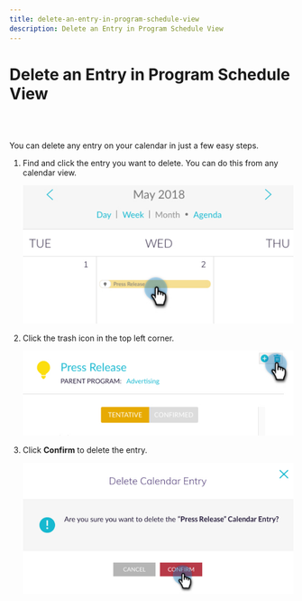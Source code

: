 ```yaml
---
title: delete-an-entry-in-program-schedule-view
description: Delete an Entry in Program Schedule View
---
```


# Delete an Entry in Program Schedule View

<br>&nbsp;

You can delete any entry on your calendar in just a few easy steps.

1. Find and click the entry you want to delete. You can do this from any calendar view.

   ![Image One](/help/sky/assets/program-schedule-view/delete-an-entry-in-program-schedule-view/delete-an-entry-in-program-schedule-view-1.png)

1. Click the trash icon in the top left corner.

   ![Image Two](/help/sky/assets/program-schedule-view/delete-an-entry-in-program-schedule-view/delete-an-entry-in-program-schedule-view-2.png)

1. Click **Confirm** to delete the entry.

   ![Image Three](/help/sky/assets/program-schedule-view/delete-an-entry-in-program-schedule-view/delete-an-entry-in-program-schedule-view-3.png)
